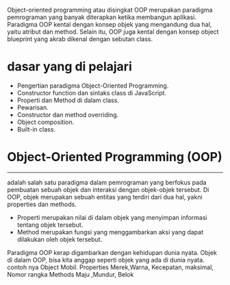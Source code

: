 Object-oriented programming atau disingkat OOP merupakan paradigma pemrograman yang banyak diterapkan ketika membangun aplikasi. Paradigma OOP kental dengan konsep objek yang mengandung dua hal, yaitu atribut dan method. Selain itu, OOP juga kental dengan konsep object blueprint yang akrab dikenal dengan sebutan class.

# dasar yang di pelajari

* Pengertian paradigma Object-Oriented Programming.
* Constructor function dan sintaks class di JavaScript.
* Properti dan Method di dalam class.
* Pewarisan.
* Constructor dan method overriding.
* Object composition.
* Built-in class.


# Object-Oriented Programming (OOP)
----------------------------------
 adalah salah satu paradigma dalam pemrograman yang berfokus pada pembuatan sebuah objek dan interaksi dengan objek-objek tersebut. Di OOP, objek merupakan sebuah entitas yang terdiri dari dua hal, yakni properties dan methods.

* Properti merupakan nilai di dalam objek yang menyimpan informasi tentang objek tersebut.
* Method merupakan fungsi yang menggambarkan aksi yang dapat dilakukan oleh objek tersebut.

Paradigma OOP kerap digambarkan dengan kehidupan dunia nyata. Objek di dalam OOP, bisa kita anggap seperti objek yang ada di dunia nyata.
contoh nya
Object 	Mobil.
Properties	Merek,Warna, Kecepatan, maksimal, Nomor rangka
Methods	Maju ,Mundur, Belok